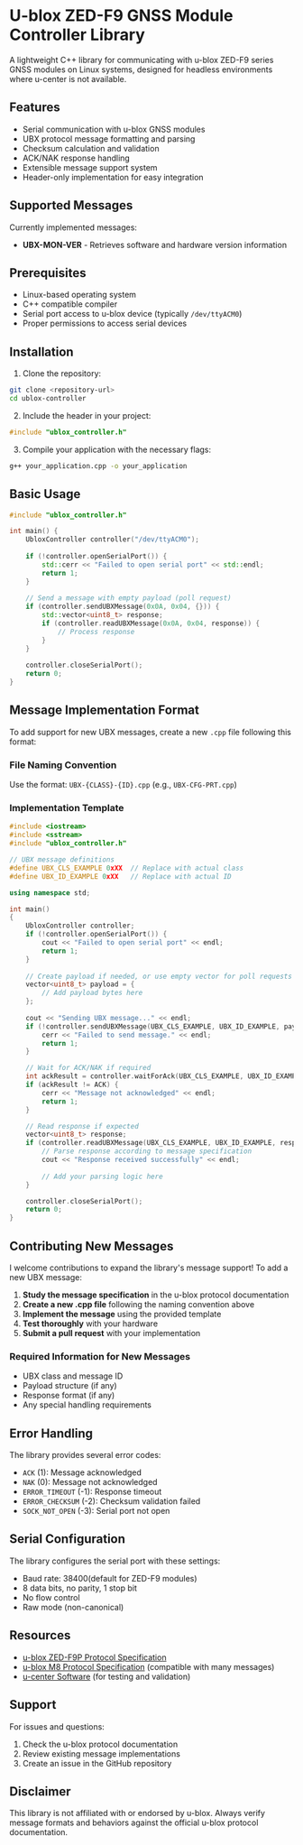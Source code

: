 # U-blox ZED-F9 GNSS Module Controller Library

A lightweight C++ library for communicating with u-blox ZED-F9 series GNSS modules on Linux systems, designed for headless environments where u-center is not available.

## Features

- Serial communication with u-blox GNSS modules
- UBX protocol message formatting and parsing
- Checksum calculation and validation
- ACK/NAK response handling
- Extensible message support system
- Header-only implementation for easy integration

## Supported Messages

Currently implemented messages:
- **UBX-MON-VER** - Retrieves software and hardware version information

## Prerequisites

- Linux-based operating system
- C++ compatible compiler
- Serial port access to u-blox device (typically `/dev/ttyACM0`)
- Proper permissions to access serial devices

## Installation

1. Clone the repository:
```bash
git clone <repository-url>
cd ublox-controller
```

2. Include the header in your project:
```cpp
#include "ublox_controller.h"
```

3. Compile your application with the necessary flags:
```bash
g++ your_application.cpp -o your_application
```

## Basic Usage

```cpp
#include "ublox_controller.h"

int main() {
    UbloxController controller("/dev/ttyACM0");
    
    if (!controller.openSerialPort()) {
        std::cerr << "Failed to open serial port" << std::endl;
        return 1;
    }
    
    // Send a message with empty payload (poll request)
    if (controller.sendUBXMessage(0x0A, 0x04, {})) {
        std::vector<uint8_t> response;
        if (controller.readUBXMessage(0x0A, 0x04, response)) {
            // Process response
        }
    }
    
    controller.closeSerialPort();
    return 0;
}
```

## Message Implementation Format

To add support for new UBX messages, create a new `.cpp` file following this format:

### File Naming Convention
Use the format: `UBX-{CLASS}-{ID}.cpp` (e.g., `UBX-CFG-PRT.cpp`)

### Implementation Template

```cpp
#include <iostream>
#include <sstream>
#include "ublox_controller.h"

// UBX message definitions
#define UBX_CLS_EXAMPLE 0xXX  // Replace with actual class
#define UBX_ID_EXAMPLE 0xXX   // Replace with actual ID

using namespace std;

int main() 
{
    UbloxController controller;
    if (!controller.openSerialPort()) {
        cout << "Failed to open serial port" << endl;
        return 1;
    }
    
    // Create payload if needed, or use empty vector for poll requests
    vector<uint8_t> payload = {
        // Add payload bytes here
    };
    
    cout << "Sending UBX message..." << endl;
    if (!controller.sendUBXMessage(UBX_CLS_EXAMPLE, UBX_ID_EXAMPLE, payload)) {
        cerr << "Failed to send message." << endl;
        return 1;
    }

    // Wait for ACK/NAK if required
    int ackResult = controller.waitForAck(UBX_CLS_EXAMPLE, UBX_ID_EXAMPLE);
    if (ackResult != ACK) {
        cerr << "Message not acknowledged" << endl;
        return 1;
    }

    // Read response if expected
    vector<uint8_t> response;
    if (controller.readUBXMessage(UBX_CLS_EXAMPLE, UBX_ID_EXAMPLE, response)) {
        // Parse response according to message specification
        cout << "Response received successfully" << endl;
        
        // Add your parsing logic here
    }

    controller.closeSerialPort();
    return 0; 
}
```

## Contributing New Messages

I welcome contributions to expand the library's message support! To add a new UBX message:

1. **Study the message specification** in the u-blox protocol documentation
2. **Create a new .cpp file** following the naming convention above
3. **Implement the message** using the provided template
4. **Test thoroughly** with your hardware
5. **Submit a pull request** with your implementation

### Required Information for New Messages

- UBX class and message ID
- Payload structure (if any)
- Response format (if any)
- Any special handling requirements

## Error Handling

The library provides several error codes:
- `ACK` (1): Message acknowledged
- `NAK` (0): Message not acknowledged
- `ERROR_TIMEOUT` (-1): Response timeout
- `ERROR_CHECKSUM` (-2): Checksum validation failed
- `SOCK_NOT_OPEN` (-3): Serial port not open

## Serial Configuration

The library configures the serial port with these settings:
- Baud rate: 38400(default for ZED-F9 modules)
- 8 data bits, no parity, 1 stop bit
- No flow control
- Raw mode (non-canonical)

## Resources

- [u-blox ZED-F9P Protocol Specification](https://www.u-blox.com/en/product/zed-f9r-module)
- [u-blox M8 Protocol Specification](https://www.u-blox.com/en/product/m8-module) (compatible with many messages)
- [u-center Software](https://www.u-blox.com/en/product/u-center) (for testing and validation)


## Support

For issues and questions:
1. Check the u-blox protocol documentation
2. Review existing message implementations
3. Create an issue in the GitHub repository

## Disclaimer

This library is not affiliated with or endorsed by u-blox. Always verify message formats and behaviors against the official u-blox protocol documentation.
